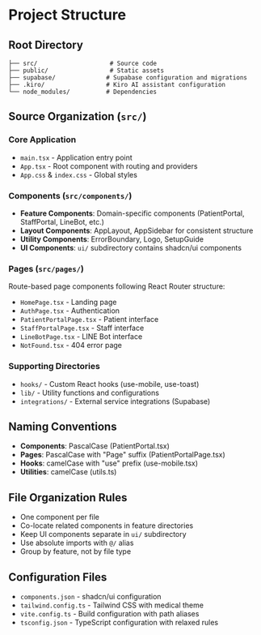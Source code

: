 # Project Structure

## Root Directory
```
├── src/                    # Source code
├── public/                 # Static assets
├── supabase/              # Supabase configuration and migrations
├── .kiro/                 # Kiro AI assistant configuration
└── node_modules/          # Dependencies
```

## Source Organization (`src/`)

### Core Application
- `main.tsx` - Application entry point
- `App.tsx` - Root component with routing and providers
- `App.css` & `index.css` - Global styles

### Components (`src/components/`)
- **Feature Components**: Domain-specific components (PatientPortal, StaffPortal, LineBot, etc.)
- **Layout Components**: AppLayout, AppSidebar for consistent structure
- **Utility Components**: ErrorBoundary, Logo, SetupGuide
- **UI Components**: `ui/` subdirectory contains shadcn/ui components

### Pages (`src/pages/`)
Route-based page components following React Router structure:
- `HomePage.tsx` - Landing page
- `AuthPage.tsx` - Authentication
- `PatientPortalPage.tsx` - Patient interface
- `StaffPortalPage.tsx` - Staff interface
- `LineBotPage.tsx` - LINE Bot interface
- `NotFound.tsx` - 404 error page

### Supporting Directories
- `hooks/` - Custom React hooks (use-mobile, use-toast)
- `lib/` - Utility functions and configurations
- `integrations/` - External service integrations (Supabase)

## Naming Conventions
- **Components**: PascalCase (PatientPortal.tsx)
- **Pages**: PascalCase with "Page" suffix (PatientPortalPage.tsx)
- **Hooks**: camelCase with "use" prefix (use-mobile.tsx)
- **Utilities**: camelCase (utils.ts)

## File Organization Rules
- One component per file
- Co-locate related components in feature directories
- Keep UI components separate in `ui/` subdirectory
- Use absolute imports with `@/` alias
- Group by feature, not by file type

## Configuration Files
- `components.json` - shadcn/ui configuration
- `tailwind.config.ts` - Tailwind CSS with medical theme
- `vite.config.ts` - Build configuration with path aliases
- `tsconfig.json` - TypeScript configuration with relaxed rules